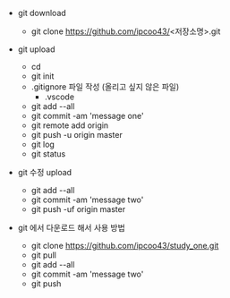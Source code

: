 - git download
  - git clone https://github.com/ipcoo43/<저장소명>.git
- git upload
  - cd <work-dir>
  - git init
  - .gitignore 파일 작성 (올리고 싶지 않은 파일)
    - .vscode
  - git add --all
  - git commit -am 'message one'
  - git remote add origin <git-remote-url>
  - git push -u origin master
  - git log
  - git status
- git 수정 upload
  - git add --all
  - git commit -am 'message two'
  - git push -uf origin master

- git 에서 다운로드 해서 사용 방법
  - git clone https://github.com/ipcoo43/study_one.git
  - git pull
  - git add --all
  - git commit -am 'message two'
  - git push